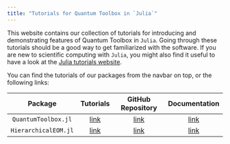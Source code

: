 ```yaml
---
title: "Tutorials for Quantum Toolbox in `Julia`"
---
```


This website contains our collection of tutorials for introducing and demonstrating features of Quantum Toolbox in `Julia`. Going through these tutorials should be a good way to get familiarized with the software. If you are new to scientific computing with `Julia`, you might also find it useful to have a look at the [Julia tutorials website](https://julialang.org/learning/tutorials/).

You can find the tutorials of our packages from the navbar on top, or the following links:

| Package | Tutorials | GitHub Repository | Documentation |
|:-------:|:---------:|:-----------------:|:-------------:|
| `QuantumToolbox.jl` | [link](QuantumToolbox.jl/toc.html) | [link](https://github.com/qutip/QuantumToolbox.jl) | [link](https://qutip.org/QuantumToolbox.jl/) |
| `HierarchicalEOM.jl` | [link](HierarchicalEOM.jl/toc.html)  | [link](https://github.com/qutip/HierarchicalEOM.jl) | [link](https://qutip.org/HierarchicalEOM.jl/) |